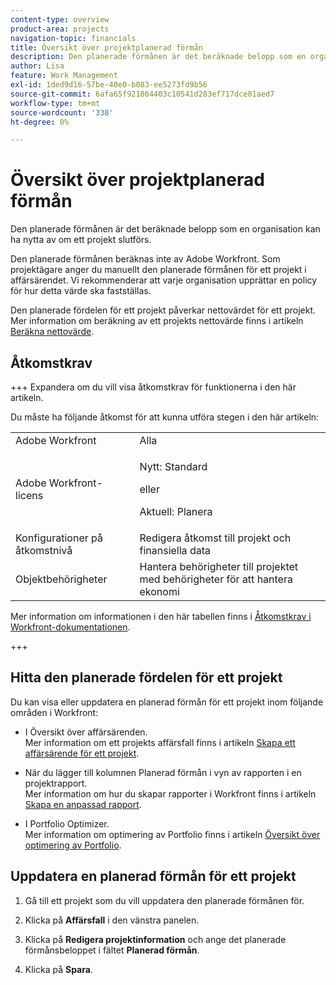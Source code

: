 ```yaml
---
content-type: overview
product-area: projects
navigation-topic: financials
title: Översikt över projektplanerad förmån
description: Den planerade förmånen är det beräknade belopp som en organisation kan ha nytta av om ett projekt slutförs.
author: Lisa
feature: Work Management
exl-id: 1ded9d16-57be-40e0-b083-ee5273fd9b56
source-git-commit: 6afa65f921864403c10541d283ef717dce81aed7
workflow-type: tm+mt
source-wordcount: '338'
ht-degree: 0%

---
```


# Översikt över projektplanerad förmån

Den planerade förmånen är det beräknade belopp som en organisation kan ha nytta av om ett projekt slutförs.

Den planerade förmånen beräknas inte av Adobe Workfront. Som projektägare anger du manuellt den planerade förmånen för ett projekt i affärsärendet. Vi rekommenderar att varje organisation upprättar en policy för hur detta värde ska fastställas.

Den planerade fördelen för ett projekt påverkar nettovärdet för ett projekt.\
Mer information om beräkning av ett projekts nettovärde finns i artikeln [Beräkna nettovärde](../../../manage-work/projects/project-finances/calculate-net-value.md).

## Åtkomstkrav

+++ Expandera om du vill visa åtkomstkrav för funktionerna i den här artikeln.

Du måste ha följande åtkomst för att kunna utföra stegen i den här artikeln:

<table style="table-layout:auto"> 
 <col> 
 <col> 
 <tbody> 
  <tr> 
   <td role="rowheader">Adobe Workfront</td> 
   <td>Alla</td> 
  </tr> 
  <tr> 
   <td role="rowheader">Adobe Workfront-licens</td> 
   <td>
   <p>Nytt: Standard</p>
   <p>eller</p>
   <p>Aktuell: Planera</p></td>  
  </tr> 
  <tr> 
   <td role="rowheader">Konfigurationer på åtkomstnivå</td> 
   <td>Redigera åtkomst till projekt och finansiella data</td> 
  </tr> 
  <tr> 
   <td role="rowheader">Objektbehörigheter</td> 
   <td>Hantera behörigheter till projektet med behörigheter för att hantera ekonomi</td> 
  </tr> 
 </tbody> 
</table>

Mer information om informationen i den här tabellen finns i [Åtkomstkrav i Workfront-dokumentationen](/help/quicksilver/administration-and-setup/add-users/access-levels-and-object-permissions/access-level-requirements-in-documentation.md).

+++

## Hitta den planerade fördelen för ett projekt

Du kan visa eller uppdatera en planerad förmån för ett projekt inom följande områden i Workfront:

* I Översikt över affärsärenden.\
  Mer information om ett projekts affärsfall finns i artikeln [Skapa ett affärsärende för ett projekt](../../../manage-work/projects/define-a-business-case/create-business-case.md).

* När du lägger till kolumnen Planerad förmån i vyn av rapporten i en projektrapport.\
  Mer information om hur du skapar rapporter i Workfront finns i artikeln [Skapa en anpassad rapport](../../../reports-and-dashboards/reports/creating-and-managing-reports/create-custom-report.md).

* I Portfolio Optimizer.\
  Mer information om optimering av Portfolio finns i artikeln [Översikt över optimering av Portfolio](../../../manage-work/portfolios/portfolio-optimizer/portfolio-optimizer-overview.md).

## Uppdatera en planerad förmån för ett projekt

1. Gå till ett projekt som du vill uppdatera den planerade förmånen för.
1. Klicka på **Affärsfall** i den vänstra panelen.
1. Klicka på **Redigera projektinformation** och ange det planerade förmånsbeloppet i fältet **Planerad förmån**.

1. Klicka på **Spara**.
